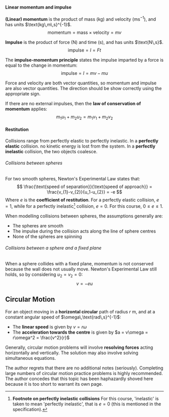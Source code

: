 #### Linear momentum and impulse
**(Linear) momentum** is the product of mass ($\text{kg}$) and velocity ($\text{ms}^{-1}$), and has units $\text{kg\,m\,s}^{-1}$.
$$
\text{momentum} = \text{mass} \times \text{velocity} = mv
$$

**Impulse** is the product of force ($\text{N}$) and time ($\text{s}$), and has units $\text{N\,s}$.
$$
\text{impulse} = I = Ft
$$

The **impulse-momentum principle** states the impulse imparted by a force is equal to the change in momentum:
$$
\text{impulse} = I = mv - mu
$$

Force and velocity are both vector quantities, so momentum and impulse are also vector quantities. The direction should be show correctly using the appropriate sign.

If there are no external impulses, then the **law of conservation of momentum** applies:
$$
m_{1}u_{1} + m_{2}u_{2} = m_{1}v_{1} + m_{2}v_{2}
$$
#### Restitution
Collisions range from perfectly elastic to perfectly inelastic. In a **perfectly elastic** collision. no kinetic energy is lost from the system. In a **perfectly inelastic** collision, the two objects coalesce.

###### Collisions between spheres
For two smooth spheres, Newton's Experimental Law states that:
$$
\frac{\text{speed of separation}}{\text{speed of approach}} = \frac{v_{1}-v_{2}}{u_1-u_{2}} = -e
$$
Where $e$ is the **coefficient of restitution**. For a perfectly elastic collision, $e=1$, while for a perfectly inelastic[^1] collision, $e=0$. For this course, $0 \le e \le 1$.

When modelling collisions between spheres, the assumptions generally are:
- The spheres are smooth
- The impulse during the collision acts along the line of sphere centres
- None of the spheres are spinning

###### Collisions between a sphere and a fixed plane
When a sphere collides with a fixed plane, momentum is not conserved because the wall does not usually move. Newton's Experimental Law still holds, so by considering $u_{2} = v_{2} = 0$:
$$
v = -eu
$$

## Circular Motion
For an object moving in a **horizontal circular** path of radius $r$ m, and at a constant angular speed of $\omega\,\text{rad\,s}^{-1}$:
- The **linear speed** is given by $v = r\omega$
- The **acceleration towards the centre** is given by $a = v\omega = r\omega^2 = \frac{v^2}{r}$

Generally, circular motion problems will involve **resolving forces** acting horizontally and vertically. The solution may also involve solving simultaneous equations.

The author regrets that there are no additional notes (seriously). Completing large numbers of circular motion practice problems is highly recommended. The author concedes that this topic has been haphazardly shoved here because it is too short to warrant its own page.

[^1]: **Footnote on perfectly inelastic collisions**
	For this course, 'inelastic' is taken to mean 'perfectly inelastic', that is $e=0$ (this is mentioned in the specification).
